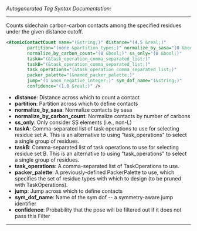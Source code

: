 <!-- THIS IS AN AUTOGENERATED FILE: Don't edit it directly, instead change the schema definition in the code itself. -->

_Autogenerated Tag Syntax Documentation:_

---
Counts sidechain carbon-carbon contacts among the specified residues under the given distance cutoff.

```xml
<AtomicContactCount name="(&string;)" distance="(4.5 &real;)"
        partition="(none &partition_types;)" normalize_by_sasa="(0 &bool;)"
        normalize_by_carbon_count="(0 &bool;)" ss_only="(0 &bool;)"
        taskA="(&task_operation_comma_separated_list;)"
        taskB="(&task_operation_comma_separated_list;)"
        task_operations="(&task_operation_comma_separated_list;)"
        packer_palette="(&named_packer_palette;)"
        jump="(1 &non_negative_integer;)" sym_dof_name="(&string;)"
        confidence="(1.0 &real;)" />
```

-   **distance**: Distance across which to count a contact
-   **partition**: Partition across which to define contacts
-   **normalize_by_sasa**: Normalize contacts by sasa
-   **normalize_by_carbon_count**: Normalize contacts by number of carbons
-   **ss_only**: Only consider SS elements (i.e., non-L)
-   **taskA**: Comma-separated list of task operations to use for selecting residue set A.  This is an alternative to using "task_operations" to select a single group of residues.
-   **taskB**: Comma-separated list of task operations to use for selecting residue set B.  This is an alternative to using "task_operations" to select a single group of residues.
-   **task_operations**: A comma-separated list of TaskOperations to use.
-   **packer_palette**: A previously-defined PackerPalette to use, which specifies the set of residue types with which to design (to be pruned with TaskOperations).
-   **jump**: Jump across which to define contacts
-   **sym_dof_name**: Name of the sym dof -- a symmetry-aware jump identifier
-   **confidence**: Probability that the pose will be filtered out if it does not pass this Filter

---
